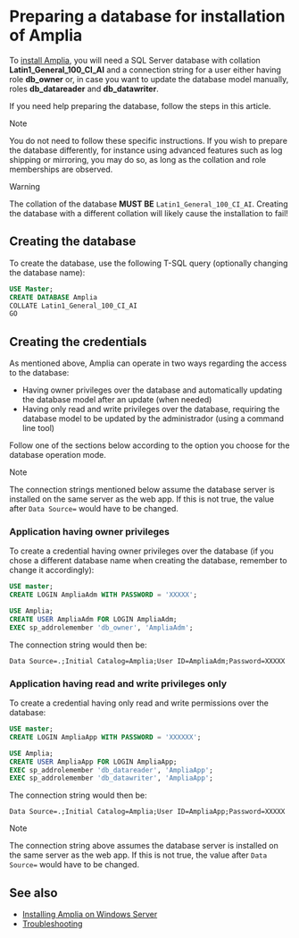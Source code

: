 ﻿# Preparing a database for installation of Amplia

To [install Amplia](install.md), you will need a SQL Server database with collation **Latin1_General_100_CI_AI** and a connection string
for a user either having role **db_owner** or, in case you want to update the database model manually, roles **db_datareader** and **db_datawriter**.

If you need help preparing the database, follow the steps in this article.

> [!NOTE]
> You do not need to follow these specific instructions. If you wish to prepare the database differently, for instance using advanced
> features such as log shipping or mirroring, you may do so, as long as the collation and role memberships are observed.

> [!WARNING]
> The collation of the database **MUST BE** `Latin1_General_100_CI_AI`. Creating the database with a different collation will likely cause the installation to fail!

## Creating the database

To create the database, use the following T-SQL query (optionally changing the database name):

```sql
USE Master;
CREATE DATABASE Amplia
COLLATE Latin1_General_100_CI_AI
GO
```

## Creating the credentials

As mentioned above, Amplia can operate in two ways regarding the access to the database:

* Having owner privileges over the database and automatically updating the database model after an update (when needed)
* Having only read and write privileges over the database, requiring the database model to be updated by the administrador (using a command line tool)

Follow one of the sections below according to the option you choose for the database operation mode.

> [!NOTE]
> The connection strings mentioned below assume the database server is installed on the same server as the web app. If this is not true,
> the value after `Data Source=` would have to be changed.

### Application having owner privileges

To create a credential having owner privileges over the database (if you chose a different database name when creating the database, remember to change it accordingly):

```sql
USE master;
CREATE LOGIN AmpliaAdm WITH PASSWORD = 'XXXXX';

USE Amplia;
CREATE USER AmpliaAdm FOR LOGIN AmpliaAdm;
EXEC sp_addrolemember 'db_owner', 'AmpliaAdm';
```

The connection string would then be:

```
Data Source=.;Initial Catalog=Amplia;User ID=AmpliaAdm;Password=XXXXX
```

### Application having read and write privileges only

To create a credential having only read and write permissions over the database:

```sql
USE master;
CREATE LOGIN AmpliaApp WITH PASSWORD = 'XXXXXX';

USE Amplia;
CREATE USER AmpliaApp FOR LOGIN AmpliaApp;
EXEC sp_addrolemember 'db_datareader', 'AmpliaApp';
EXEC sp_addrolemember 'db_datawriter', 'AmpliaApp';
```

The connection string would then be:

```
Data Source=.;Initial Catalog=Amplia;User ID=AmpliaApp;Password=XXXXX
```

> [!NOTE]
> The connection string above assumes the database server is installed on the same server as the web app. If this is not true,
> the value after `Data Source=` would have to be changed.

## See also

* [Installing Amplia on Windows Server](install.md)
* [Troubleshooting](troubleshoot/index.md)
